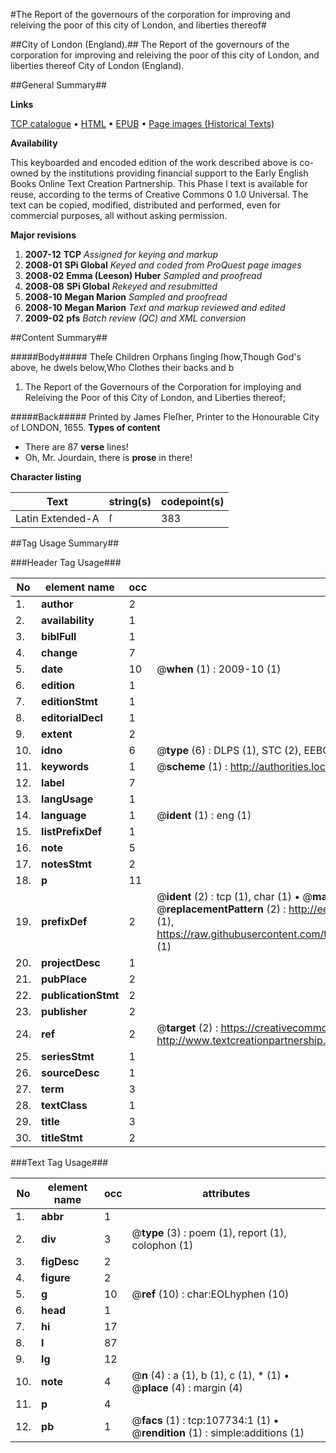 #The Report of the governours of the corporation for improving and releiving the poor of this city of London, and liberties thereof#

##City of London (England).##
The Report of the governours of the corporation for improving and releiving the poor of this city of London, and liberties thereof
City of London (England).

##General Summary##

**Links**

[TCP catalogue](http://www.ota.ox.ac.uk/tcp/)  • 
[HTML](http://tei.it.ox.ac.uk/tcp/Texts-HTML/free/A49/A49050.html)  • 
[EPUB](http://tei.it.ox.ac.uk/tcp/Texts-EPUB/free/A49/A49050.epub) • 
[Page images (Historical Texts)](https://data.historicaltexts.jisc.ac.uk/view?pubId=eebo-18460585e&pageId=eebo-18460585e-107734-1)

**Availability**

This keyboarded and encoded edition of the
	       work described above is co-owned by the institutions
	       providing financial support to the Early English Books
	       Online Text Creation Partnership. This Phase I text is
	       available for reuse, according to the terms of Creative
	       Commons 0 1.0 Universal. The text can be copied,
	       modified, distributed and performed, even for
	       commercial purposes, all without asking permission.

**Major revisions**

1. __2007-12__ __TCP__ *Assigned for keying and markup*
1. __2008-01__ __SPi Global__ *Keyed and coded from ProQuest page images*
1. __2008-02__ __Emma (Leeson) Huber__ *Sampled and proofread*
1. __2008-08__ __SPi Global__ *Rekeyed and resubmitted*
1. __2008-10__ __Megan Marion__ *Sampled and proofread*
1. __2008-10__ __Megan Marion__ *Text and markup reviewed and edited*
1. __2009-02__ __pfs__ *Batch review (QC) and XML conversion*

##Content Summary##

#####Body#####
Theſe Children Orphans ſinging ſhow,Though God's above, he dwels below,Who Clothes their backs and b
1. The Report of the Governours of the Corporation for imploying and Releiving the Poor of this City of London, and Liberties thereof;

#####Back#####
Printed by James Fleſher, Printer to the Honourable City of LONDON, 1655.
**Types of content**

  * There are 87 **verse** lines!
  * Oh, Mr. Jourdain, there is **prose** in there!

**Character listing**


|Text|string(s)|codepoint(s)|
|---|---|---|
|Latin Extended-A|ſ|383|

##Tag Usage Summary##

###Header Tag Usage###

|No|element name|occ|attributes|
|---|---|---|---|
|1.|__author__|2||
|2.|__availability__|1||
|3.|__biblFull__|1||
|4.|__change__|7||
|5.|__date__|10| @__when__ (1) : 2009-10 (1)|
|6.|__edition__|1||
|7.|__editionStmt__|1||
|8.|__editorialDecl__|1||
|9.|__extent__|2||
|10.|__idno__|6| @__type__ (6) : DLPS (1), STC (2), EEBO-CITATION (1), OCLC (1), VID (1)|
|11.|__keywords__|1| @__scheme__ (1) : http://authorities.loc.gov/ (1)|
|12.|__label__|7||
|13.|__langUsage__|1||
|14.|__language__|1| @__ident__ (1) : eng (1)|
|15.|__listPrefixDef__|1||
|16.|__note__|5||
|17.|__notesStmt__|2||
|18.|__p__|11||
|19.|__prefixDef__|2| @__ident__ (2) : tcp (1), char (1)  •  @__matchPattern__ (2) : ([0-9\-]+):([0-9IVX]+) (1), (.+) (1)  •  @__replacementPattern__ (2) : http://eebo.chadwyck.com/downloadtiff?vid=$1&page=$2 (1), https://raw.githubusercontent.com/textcreationpartnership/Texts/master/tcpchars.xml#$1 (1)|
|20.|__projectDesc__|1||
|21.|__pubPlace__|2||
|22.|__publicationStmt__|2||
|23.|__publisher__|2||
|24.|__ref__|2| @__target__ (2) : https://creativecommons.org/publicdomain/zero/1.0/ (1), http://www.textcreationpartnership.org/docs/. (1)|
|25.|__seriesStmt__|1||
|26.|__sourceDesc__|1||
|27.|__term__|3||
|28.|__textClass__|1||
|29.|__title__|3||
|30.|__titleStmt__|2||


###Text Tag Usage###

|No|element name|occ|attributes|
|---|---|---|---|
|1.|__abbr__|1||
|2.|__div__|3| @__type__ (3) : poem (1), report (1), colophon (1)|
|3.|__figDesc__|2||
|4.|__figure__|2||
|5.|__g__|10| @__ref__ (10) : char:EOLhyphen (10)|
|6.|__head__|1||
|7.|__hi__|17||
|8.|__l__|87||
|9.|__lg__|12||
|10.|__note__|4| @__n__ (4) : a (1), b (1), c (1), * (1)  •  @__place__ (4) : margin (4)|
|11.|__p__|4||
|12.|__pb__|1| @__facs__ (1) : tcp:107734:1 (1)  •  @__rendition__ (1) : simple:additions (1)|
